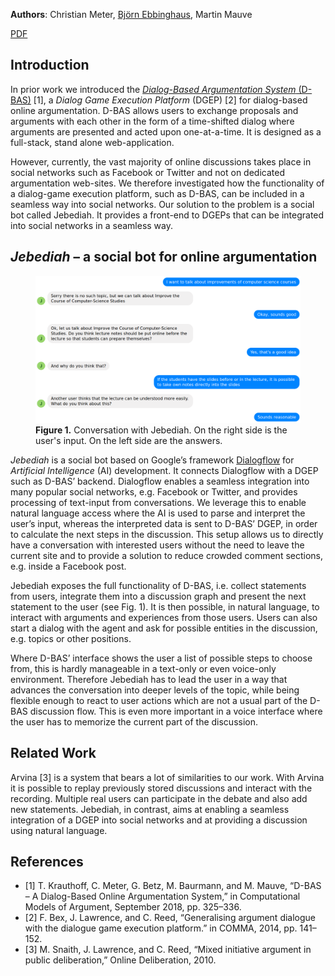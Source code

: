 **Authors**: Christian Meter, <a class="author" href="mailto:ebbinghaus@hhu.de">Björn Ebbinghaus</a>, Martin Mauve

[PDF](https://publications.cs.hhu.de/library/Meter2018a.pdf)

## Introduction
In prior work we introduced the [_Dialog-Based Argumentation System_ (D-BAS)](https://dbas.cs.uni-duesseldorf.de) [1], a
_Dialog Game Execution Platform_ (DGEP) [2] for dialog-based online argumentation.
D-BAS allows users to exchange proposals and arguments with each other in the form of
a time-shifted dialog where arguments are presented and acted upon one-at-a-time. It is
designed as a full-stack, stand alone web-application.

However, currently, the vast majority of online discussions takes place in social networks such as Facebook or Twitter and not on dedicated argumentation web-sites. 
We therefore investigated how the functionality of a dialog-game execution platform, such
as D-BAS, can be included in a seamless way into social networks. Our solution to the
problem is a social bot called Jebediah. It provides a front-end to DGEPs that can be
integrated into social networks in a seamless way.

## _Jebediah_ – a social bot for online argumentation
<figure>
    <img src="assets/jeb.png" alt="Dialog between a user and the conversation agent.">
    <figcaption><b>Figure 1.</b> Conversation with Jebediah. On the right side is the user's
          input. On the left side are the answers.
    </figcaption>
</figure>

_Jebediah_ is a social bot based on Google’s framework [Dialogflow](https://dialogflow.com)
for _Artificial Intelligence_ (AI) development. It connects Dialogflow with a DGEP such as D-BAS’ backend.
Dialogflow enables a seamless integration into many popular social networks, e.g. Facebook or Twitter, and provides 
processing of text-input from conversations. We leverage this to enable natural language access where the AI is used to parse and interpret the user’s input, whereas the interpreted data is sent to D-BAS’ DGEP, in order to calculate
the next steps in the discussion. This setup allows us to directly have a conversation with interested users without the need to leave the current site and to provide a solution to reduce crowded comment sections, e.g. inside a Facebook post.

Jebediah exposes the full functionality of D-BAS, i.e. collect statements from users,
integrate them into a discussion graph and present the next statement to the user (see
Fig. 1). It is then possible, in natural language, to interact with arguments and experiences
from those users. Users can also start a dialog with the agent and ask for possible entities
in the discussion, e.g. topics or other positions.

Where D-BAS’ interface shows the user a list of possible steps to choose from, this
is hardly manageable in a text-only or even voice-only environment. Therefore Jebediah
has to lead the user in a way that advances the conversation into deeper levels of the
topic, while being flexible enough to react to user actions which are not a usual part of
the D-BAS discussion flow. This is even more important in a voice interface where the
user has to memorize the current part of the discussion.

## Related Work
Arvina [3] is a system that bears a lot of similarities to our work. With Arvina it is
possible to replay previously stored discussions and interact with the recording. Multiple
real users can participate in the debate and also add new statements. Jebediah, in contrast,
aims at enabling a seamless integration of a DGEP into social networks and at providing
a discussion using natural language.

## References
- [1] T. Krauthoff, C. Meter, G. Betz, M. Baurmann, and M. Mauve, “D-BAS – A Dialog-Based Online Argumentation System,” in Computational Models of Argument, September 2018, pp. 325–336.
- [2] F. Bex, J. Lawrence, and C. Reed, “Generalising argument dialogue with the dialogue game execution
platform.” in COMMA, 2014, pp. 141–152.
- [3] M. Snaith, J. Lawrence, and C. Reed, “Mixed initiative argument in public deliberation,” Online Deliberation, 2010.